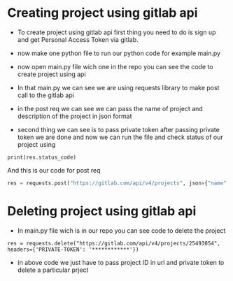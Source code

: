 # Creating project using gitlab api

* To create project using gitlab api first thing you need to do is sign up and get Personal Access Token via gitlab.

* now make one python file to run our python code for example main.py

* now open main.py file wich one in the repo you can see the code to create project using api 

* In that main.py we can see we are using requests library to make post call to the gitlab api 

* in the post req we can see we can pass the name of project and description of the project in json format 

* second thing we can see is to pass private token after passing private token we are done and now we can run the file and check status of our project using 
```
print(res.status_code)
```

And this is our code for post req 

```python
res = requests.post("https://gitlab.com/api/v4/projects", json={"name":"earth", "description":"3rd project via python"}, headers={'PRIVATE-TOKEN': '*********'})
```


# Deleting project using gitlab api 

* In main.py file wich is in our repo you can see code to delete the project

```
res = requests.delete("https://gitlab.com/api/v4/projects/25493054", headers={'PRIVATE-TOKEN': '************'})
```

* in above code we just have to pass project ID in url and private token to delete a particular prject 